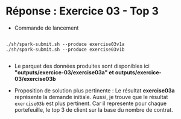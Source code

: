 # Réponse : Exercice 03 - Top 3

* Commande de lancement
```shell

./sh/spark-submit.sh --produce exercise03v1a
./sh/spark-submit.sh --produce exercise03v1b


```
* Le parquet des données produites sont disponibles ici **"outputs/exercice-03/exercise03a" et outputs/exercice-03/exercise03b**


* Proposition de solution plus pertinente :
  Le résultat **exercise03a** représente la demande initiale. Aussi, je trouve que le résultat `exercise03b` est plus pertinent. Car il represente pour chaque portefeuille, le top 3 de client sur la base du nombre de contrat.
  
  